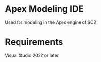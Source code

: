 # Apex Modeling IDE

Used for modeling in the Apex engine of SC2

# Requirements

Visual Studio 2022 or later
